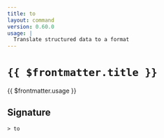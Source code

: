 ```yaml
---
title: to
layout: command
version: 0.60.0
usage: |
  Translate structured data to a format
---
```


# `{{ $frontmatter.title }}`

<div style='white-space: pre-wrap;'>{{ $frontmatter.usage }}</div>

## Signature

```> to ```
